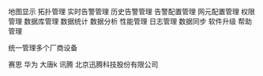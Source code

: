 地图显示
拓扑管理
实时告警管理
历史告警管理
告警配置管理
网元配置管理
权限管理
数据库管理
数据统计
数据分析
性能管理
日志管理
数据同步
软件升级
帮助管理


统一管理多个厂商设备

赛思
华为
大唐k
讯腾 北京迅腾科技股份有限公司

